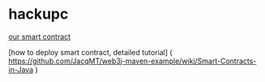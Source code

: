 # hackupc
[our smart contract]( https://ropsten.etherscan.io/address/0xb3d55bc9691cf2599637c13d09b91b05b10763eb )

[how to deploy smart contract, detailed tutorial] ( https://github.com/JacqMT/web3j-maven-example/wiki/Smart-Contracts-in-Java )
